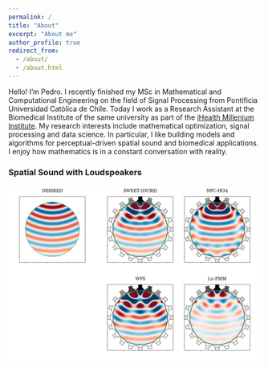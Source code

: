 ```yaml
---
permalink: /
title: "About"
excerpt: "About me"
author_profile: true
redirect_from: 
  - /about/
  - /about.html
---
```



Hello! I’m Pedro. I recently finished my MSc in Mathematical and Computational Engineering on the field of Signal Processing from Pontificia Universidad Católica de Chile. Today I work as a Research Assistant at the Biomedical Institute of the same university as part of the [iHealth Millenium Institute](https://i-health.cl/en/). My research interests include mathematical optimization, signal processing and data science. In particular, I like building models and algorithms for perceptual-driven spatial sound and biomedical applications. I enjoy how mathematics is in a constant conversation with reality.

### Spatial Sound with Loudspeakers
![TASLP_NF](/images/TASLP_NF.png)


<!-- ### Magnetic Resonance Spectroscpy Automated Diagnosis
At iHealth . -->
<!-- It has been said that, in similitude with poetry, "mathematics is the art of giving the same name to different things" (Henri Poincare). But poetry is unambiguous and therefore a solid base for science and technology. -->
